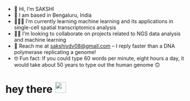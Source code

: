 - 👋 Hi, I’m SAKSHI
- 📍 I am based in Bengaluru, India
- 👩🏻‍💻 I’m currently learning machine learning and its applications in single-cell spatial transcriptomics analysis
- 🤝🏼 I’m looking to collaborate on projects related to NGS data analysis and machine learning
- 📩 Reach me at sakshiydv08@gmail.com – I reply faster than a DNA polymerase replicating a genome!
- 🤓 Fun fact: If you could type 60 words per minute, eight hours a day, it would take about 50 years to type out the human genome 🙃
   
<!---
sakshiy08/sakshiy08 is a ✨ special ✨ repository because its `README.md` (this file) appears on your GitHub profile.
You can click the Preview link to take a look at your changes.
--->


<h1>
  hey there
  <img src="https://i.giphy.com/media/v1.Y2lkPTc5MGI3NjExYndxamFwdnE1cGw3aTY4NDd1cGpwam12bjVxNWsycnloazA0NDhkbCZlcD12MV9pbnRlcm5hbF9naWZfYnlfaWQmY3Q9Zw/YlmI36YAWe7KScC7hK/giphy.gif" width="30px"/>
</h1>










